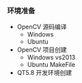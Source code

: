 ### 环境准备

- OpenCV 源码编译
  - Windows
  - Ubuntu
- OpenCV 项目创建
  - Windows vs2013
  - Ubuntu MakeFile
- QT5.8 开发环境创建